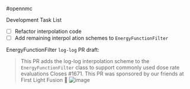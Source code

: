 #opennmc

Development Task List
- [ ] Refactor interpolation code
- [ ] Add remaining interpol ation schemes to `EnergyFunctionFilter`

EnergyFunctionFilter `log-log` PR draft:
> This PR adds the log-log interpolation scheme to the  `EnergyFunctionFilter` class to support commonly used dose rate evaluations 
  Closes #1671.
  This PR was sponsored by our friends at First Light Fusion 💯 
![image](https://user-images.githubusercontent.com/4563941/182013014-94f0f348-9edc-4890-b1f1-3a275954c073.png)

